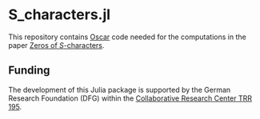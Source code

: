 # S_characters.jl

This repository contains [Oscar](https://www.oscar-system.org) code
needed for the computations in the paper
[Zeros of $S$-characters](https://arxiv.org/abs/2408.16785).

## Funding

The development of this Julia package is supported by the
German Research Foundation (DFG) within the
[Collaborative Research Center TRR 195](https://www.computeralgebra.de/sfb/).
